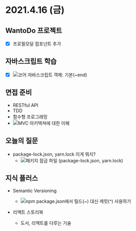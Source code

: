 # 2021.4.16 (금)

## WantoDo 프로젝트

- [x] 프로필모달 컴포넌트 추가

## 자바스크립트 학습

- [x] ![코어 자바스크립트 객체: 기본](https://ko.javascript.info/object-basics)(~end)

## 면접 준비

- RESTful API
- TDD
- 함수형 프로그래밍
- ![MVC 아키텍쳐에 대한 이해](https://asfirstalways.tistory.com/180)

## 오늘의 질문

- package-lock.json, yarn.lock 이게 뭐지?
  - ![패키지 잠금 파일 (package-lock.json, yarn.lock)](https://www.daleseo.com/js-package-locks/)

## 지식 플러스

- Semantic Versioning

  - ![npm package.json에서 틸드(~) 대신 캐럿(^) 사용하기](https://blog.outsider.ne.kr/1041)

- 리액트 스토리북
  - 도서, 리액트를 다루는 기술
